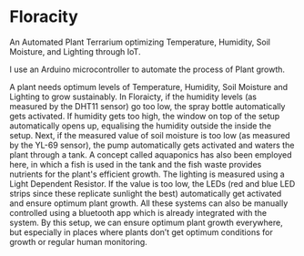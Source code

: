 # Floracity
An Automated Plant Terrarium optimizing Temperature, Humidity, Soil Moisture, and Lighting through IoT.

I use an Arduino microcontroller to automate the process of Plant growth. 

A plant needs optimum levels of Temperature, Humidity, Soil Moisture and Lighting to grow sustainably. In Floraicty, if the humidity levels (as measured by the DHT11 sensor) go too low, the spray bottle automatically gets activated. If humidity gets too high, the window on top of the setup automatically opens up, equalising the humidity outside the inside the setup. Next, if the measured value of soil moisture is too low (as measured by the YL-69 sensor), the pump automatically gets activated and waters the plant through a tank. A concept called aquaponics has also been employed here, in which a fish is used in the tank and the fish waste provides nutrients for the plant's efficient growth. The lighting is measured using a Light Dependent Resistor. If the value is too low, the LEDs (red and blue LED strips since these replicate sunlight the best) automatically get activated and ensure optimum plant growth. All these systems can also be manually controlled using a bluetooth app which is already integrated with the system. By this setup, we can ensure optimum plant growth everywhere, but especially in places where plants don’t get optimum conditions for growth or regular human monitoring.
